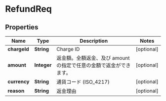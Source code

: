 

# RefundReq

## Properties

Name | Type | Description | Notes
------------ | ------------- | ------------- | -------------
**chargeId** | **String** | Charge ID |  [optional]
**amount** | **Integer** | 返金額。全額返金、及び amount の指定で任意の金額で返金ができます。 |  [optional]
**currency** | **String** | 通貨コード (ISO_4217) |  [optional]
**reason** | **String** | 返金理由 |  [optional]



